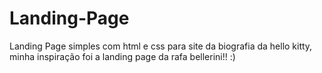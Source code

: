 # Landing-Page
Landing Page simples com html e css para site da biografia da hello kitty, minha inspiração foi a landing page da rafa bellerini!! :)
